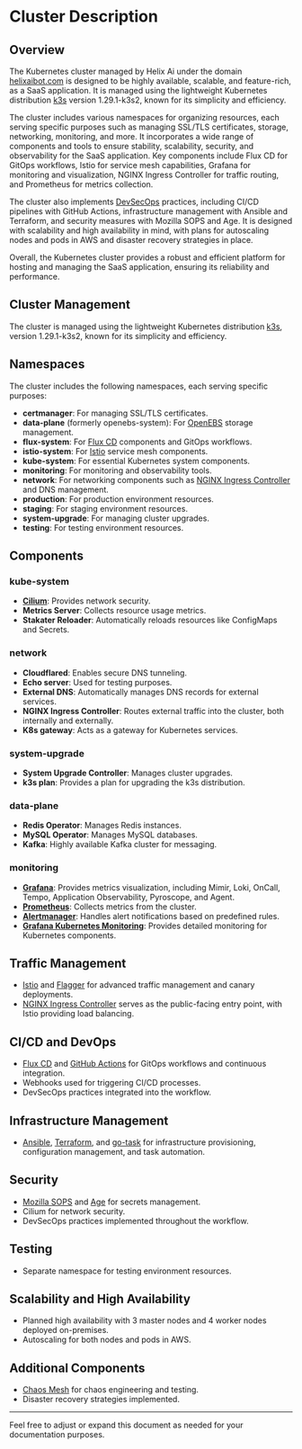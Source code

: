 # Cluster Description

## Overview

The Kubernetes cluster managed by Helix Ai under the domain [helixaibot.com](http://helixaibot.com/) is designed to be highly available, scalable, and feature-rich, as a SaaS application. It is managed using the lightweight Kubernetes distribution [k3s](https://k3s.io/) version 1.29.1-k3s2, known for its simplicity and efficiency.

The cluster includes various namespaces for organizing resources, each serving specific purposes such as managing SSL/TLS certificates, storage, networking, monitoring, and more. It incorporates a wide range of components and tools to ensure stability, scalability, security, and observability for the SaaS application. Key components include Flux CD for GitOps workflows, Istio for service mesh capabilities, Grafana for monitoring and visualization, NGINX Ingress Controller for traffic routing, and Prometheus for metrics collection.

The cluster also implements [DevSecOps](https://devsecopsdocs.com/) practices, including CI/CD pipelines with GitHub Actions, infrastructure management with Ansible and Terraform, and security measures with Mozilla SOPS and Age. It is designed with scalability and high availability in mind, with plans for autoscaling nodes and pods in AWS and disaster recovery strategies in place.

Overall, the Kubernetes cluster provides a robust and efficient platform for hosting and managing the SaaS application, ensuring its reliability and performance.

## Cluster Management

The cluster is managed using the lightweight Kubernetes distribution [k3s](https://k3s.io/), version 1.29.1-k3s2, known for its simplicity and efficiency.

## Namespaces

The cluster includes the following namespaces, each serving specific purposes:

- **certmanager**: For managing SSL/TLS certificates.
- **data-plane** (formerly openebs-system): For [OpenEBS](https://docs.openebs.io/) storage management.
- **flux-system**: For [Flux CD](https://fluxcd.io/) components and GitOps workflows.
- **istio-system**: For [Istio](https://istio.io/) service mesh components.
- **kube-system**: For essential Kubernetes system components.
- **monitoring**: For monitoring and observability tools.
- **network**: For networking components such as [NGINX Ingress Controller](https://kubernetes.github.io/ingress-nginx/) and DNS management.
- **production**: For production environment resources.
- **staging**: For staging environment resources.
- **system-upgrade**: For managing cluster upgrades.
- **testing**: For testing environment resources.

## Components

### kube-system

- **[Cilium](https://cilium.io/)**: Provides network security.
- **Metrics Server**: Collects resource usage metrics.
- **Stakater Reloader**: Automatically reloads resources like ConfigMaps and Secrets.

### network

- **Cloudflared**: Enables secure DNS tunneling.
- **Echo server**: Used for testing purposes.
- **External DNS**: Automatically manages DNS records for external services.
- **NGINX Ingress Controller**: Routes external traffic into the cluster, both internally and externally.
- **K8s gateway**: Acts as a gateway for Kubernetes services.

### system-upgrade

- **System Upgrade Controller**: Manages cluster upgrades.
- **k3s plan**: Provides a plan for upgrading the k3s distribution.

### data-plane

- **Redis Operator**: Manages Redis instances.
- **MySQL Operator**: Manages MySQL databases.
- **Kafka**: Highly available Kafka cluster for messaging.

### monitoring

- **[Grafana](https://grafana.com/)**: Provides metrics visualization, including Mimir, Loki, OnCall, Tempo, Application Observability, Pyroscope, and Agent.
- **[Prometheus](https://prometheus.io/)**: Collects metrics from the cluster.
- **[Alertmanager](https://prometheus.io/docs/alerting/alertmanager/)**: Handles alert notifications based on predefined rules.
- **[Grafana Kubernetes Monitoring](https://grafana.com/docs/grafana-cloud/grafana-kubernetes-monitoring/)**: Provides detailed monitoring for Kubernetes components.

## Traffic Management

- [Istio](https://istio.io/) and [Flagger](https://flagger.app/) for advanced traffic management and canary deployments.
- [NGINX Ingress Controller](https://kubernetes.github.io/ingress-nginx/) serves as the public-facing entry point, with Istio providing load balancing.

## CI/CD and DevOps

- [Flux CD](https://fluxcd.io/) and [GitHub Actions](https://github.com/features/actions) for GitOps workflows and continuous integration.
- Webhooks used for triggering CI/CD processes.
- DevSecOps practices integrated into the workflow.

## Infrastructure Management

- [Ansible](https://docs.ansible.com/ansible/latest/index.html), [Terraform](https://www.terraform.io/docs/index.html), and [go-task](https://taskfile.dev/) for infrastructure provisioning, configuration management, and task automation.

## Security

- [Mozilla SOPS](https://github.com/mozilla/sops) and [Age](https://github.com/FiloSottile/age) for secrets management.
- Cilium for network security.
- DevSecOps practices implemented throughout the workflow.

## Testing

- Separate namespace for testing environment resources.

## Scalability and High Availability

- Planned high availability with 3 master nodes and 4 worker nodes deployed on-premises.
- Autoscaling for both nodes and pods in AWS.

## Additional Components

- [Chaos Mesh](https://chaos-mesh.org/) for chaos engineering and testing.
- Disaster recovery strategies implemented.

---

Feel free to adjust or expand this document as needed for your documentation purposes.